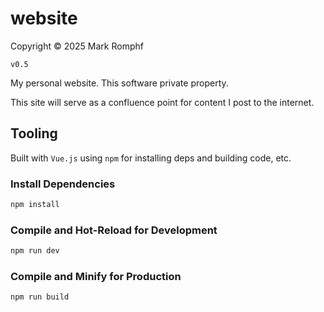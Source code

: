 # website
Copyright &copy; 2025 Mark Romphf

`v0.5`

My personal website. This software private property.

This site will serve as a confluence point for content I post to the internet.

## Tooling

Built with `Vue.js` using `npm` for installing deps and building code, etc.

### Install Dependencies
```sh
npm install
```

### Compile and Hot-Reload for Development

```sh
npm run dev
```

### Compile and Minify for Production

```sh
npm run build
```
